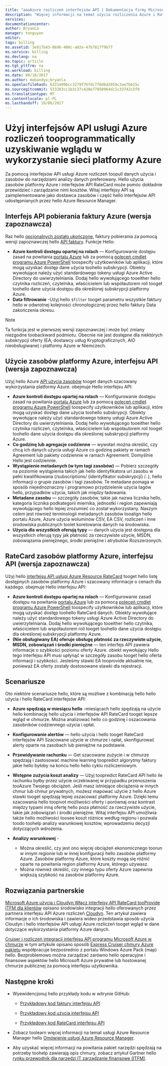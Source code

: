 ```yaml
---
title: "aaaAzure rozliczeń interfejsów API | Dokumentacja firmy Microsoft"
description: "Więcej informacji na temat użycia rozliczenia Azure i RateCard interfejsów API, które są używane tooprovide wgląd w informacje zużycia zasobów platformy Azure i trendów."
services: 
documentationcenter: 
author: BryanLa
manager: tonguyen
editor: 
tags: billing
ms.assetid: 3e817b43-0696-400c-a02e-47b7817f9b77
ms.service: billing
ms.devlang: na
ms.topic: article
ms.tgt_pltfrm: na
ms.workload: billing
ms.date: 04/18/2017
ms.author: mobandyo;bryanla
ms.openlocfilehash: b3214996cc3279f76fdc7f0dbd2059c3ae7bb15c
ms.sourcegitcommit: 523283cc1b3c37c428e77850964dc1c33742c5f0
ms.translationtype: MT
ms.contentlocale: pl-PL
ms.lasthandoff: 10/06/2017
---
```

# <a name="use-azure-billing-apis-tooprogrammatically-get-insight-into-your-azure-usage"></a>Użyj interfejsów API usługi Azure rozliczeń tooprogrammatically uzyskiwanie wglądu w wykorzystanie sieci platformy Azure
Za pomocą interfejsów API usługi Azure rozliczeń toopull danych użycia i zasobów do narzędziami analizy danych preferowany. Hello użycia zasobów platformy Azure i interfejsów API RateCard może pomóc dokładnie przewidzieć i zarządzanie nimi kosztów. Witaj interfejsy API są zaimplementowane jako dostawca zasobów i część hello interfejsów API udostępnianych przez hello Azure Resource Manager.  

## <a name="azure-invoice-download-api-preview"></a>Interfejs API pobierania faktury Azure (wersja zapoznawcza)
Raz hello [opcjonalnych zostało ukończone](billing-manage-access.md#opt-in), faktury pobierania za pomocą wersji zapoznawczej hello [API faktury](/rest/api/billing). Funkcje Hello:

* **Azure kontroli dostępu opartej na rolach** — Konfigurowanie dostępu zasad na powitania [portalu Azure](https://portal.azure.com) lub za pomocą [poleceń cmdlet programu Azure PowerShell](/powershell/azure/overview) toospecify użytkowników lub aplikacji, które mogą uzyskać dostęp dane użycia toohello subskrypcji. Obiekty wywołujące należy użyć standardowego tokeny usługi Azure Active Directory do uwierzytelniania. Dodaj hello wywołującego tooeither hello czytnika rozliczeń, czytelnika, właścicielem lub współautorem roli tooget toohello dane użycia dostępu dla określonej subskrypcji platformy Azure.
* **Data filtrowanie** -Użyj hello `$filter` tooget parametru wszystkie faktury hello w odwrotnej kolejności chronologicznej przez hello faktury Data zakończenia okresu. 

> [!NOTE]
> Ta funkcja jest w pierwszej wersji zapoznawczej i może być zmiany niezgodne toobackward podmiotu. Obecnie nie jest dostępne dla niektórych subskrypcji oferty (EA, dostawcy usług Kryptograficznych, AIO nieobsługiwane) i platformy Azure w Niemczech.

## <a name="azure-resource-usage-api-preview"></a>Użycie zasobów platformy Azure, interfejsu API (wersja zapoznawcza)
Użyj hello Azure [API użycia zasobów](https://msdn.microsoft.com/library/azure/mt219003) tooget danych szacowany wykorzystania platformy Azure. obejmuje Hello interfejsu API:

* **Azure kontroli dostępu opartej na rolach** — Konfigurowanie dostępu zasad na powitania [portalu Azure](https://portal.azure.com) lub za pomocą [poleceń cmdlet programu Azure PowerShell](/powershell/azure/overview) toospecify użytkowników lub aplikacji, które mogą uzyskać dostęp dane użycia toohello subskrypcji. Obiekty wywołujące należy użyć standardowego tokeny usługi Azure Active Directory do uwierzytelniania. Dodaj hello wywołującego tooeither hello czytnika rozliczeń, czytelnika, właścicielem lub współautorem roli tooget toohello dane użycia dostępu dla określonej subskrypcji platformy Azure.
* **Co godzinę lub agregacje codzienne** — wywołań można określić, czy chcą ich danych użycia usługi Azure co godzinę pakiety w ramach Agreement lub pakiety codziennie w ramach Agreement. Domyślnie Hello jest codziennie.
* **Wystąpienie metadanych (w tym tagi zasobów)** — Pobierz szczegóły na poziomie wystąpienia takich jak hello identyfikatora uri zasobu w pełni kwalifikowana (/subscriptions/ {identyfikator subskrypcji} /..), hello informacji o grupie zasobów i tagi zasobów. Te metadane pomaga w sposób niejednoznaczny i programowo przydzielenie użycia tagów hello, przypadków użycia, takich jak między ładowania.
* **Metadane zasobu** — szczegóły zasobów, takie jak nazwa licznika hello, kategoria licznika podkategorii miernika, jednostki i region zapewniają wywołującego hello lepiej zrozumieć co został wykorzystany. Naszym celem jest również terminologii metadanych zasobów tooalign hello portalu Azure, Azure użycia woluminów CSV, EA CSV, rozliczeń i inne środowiska publicznych toolet korelowania danych na środowiska.
* **Użycia dla wszystkich oferują typy** — danych użycia jest dostępna dla wszystkich oferują typy jak płatność za rzeczywiste użycie, MSDN, zobowiązania pieniężnego, środki pieniężne i atrybutów Rozszerzonych.

## <a name="azure-resource-ratecard-api-preview"></a>RateCard zasobów platformy Azure, interfejsu API (wersja zapoznawcza)
Użyj hello [interfejsu API usługi Azure Resource RateCard](https://msdn.microsoft.com/library/azure/mt219005) tooget hello listę dostępnych zasobów platformy Azure i szacowany informacje o cenach dla każdego. obejmuje Hello interfejsu API:

* **Azure kontroli dostępu opartej na rolach** — Konfigurowanie zasad dostępu na powitania [portalu Azure](https://portal.azure.com) lub za pomocą [poleceń cmdlet programu Azure PowerShell](/powershell/azure/overview) toospecify użytkowników lub aplikacji, które mogą uzyskać dostęp toohello RateCard danych. Obiekty wywołujące należy użyć standardowego tokeny usługi Azure Active Directory do uwierzytelniania. Dodaj hello wywołującego tooeither hello czytnika, właścicielem lub współautorem roli tooget toohello dane użycia dostępu dla określonej subskrypcji platformy Azure.
* **(Nie obsługiwany EA) oferuje obsługę płatność za rzeczywiste użycie, MSDN, zobowiązań i środki pieniężne** — ten interfejs API zawiera informacje o szybkości poziomu oferty Azure.  obiekt wywołujący Hello tego interfejsu API musi upłynąć w szczegóły zasobu tooget hello oferta informacji i szybkości. Jesteśmy stawki EA tooprovide aktualnie nie, ponieważ EA oferty zostały dostosowane stawki dla rejestracji. 

## <a name="scenarios"></a>Scenariusze
Oto niektóre scenariusze hello, które są możliwe z kombinacją hello hello użycia i hello RateCard interfejsów API:

* **Azure spędzają w miesiącu hello** -miesiącach hello spędzają na użycie hello kombinację hello użycia i interfejsów API RateCard tooget lepsze wgląd w chmurze. Można analizować hello co godzinę i oszacowania zasobników codziennego użycia i opłat.
* **Konfigurowanie alertów** — hello użycia i hello tooget RateCard interfejsów API Szacowane użycie w chmurze i opłat, skonfigurować alerty oparte na zasobach lub pieniężne na podstawie.
* **Przewidywanie rachunku** — Get szacowane zużycie i w chmurze spędzają i zastosować machine learning toopredict algorytmy faktury jakie hello byłoby na końcu hello hello cyklu rozliczeniowym.
* **Wstępne zużycia koszt analizy** — Użyj toopredict RateCard API hello ile rachunku byłby przez użycie oczekiwanej w przypadku przenoszenia tooAzure Twojego obciążeń. Jeśli masz istniejące obciążenia w innych chmur lub chmur prywatnych, możesz mapować użycie z hello Azure stawki tooget spędzają lepiej oszacować platformy Azure. Dzięki temu szacowania hello toopivot możliwości oferty i porównaj oraz kontrast między typami inną ofertę hello poza płatność za rzeczywiste użycie, takie jak zobowiązań i środki pieniężne. Witaj interfejsu API umożliwia także hello możliwości toosee koszt różnice według regionu i pozwala toodo toohelp analizy warunkowej kosztów, wprowadzeniu decyzji dotyczących wdrożenia.
* **Analizy warunkowej** -
  
  * Można określić, czy jest ono więcej obciążeń ekonomicznego toorun w innym regionie lub w innej konfiguracji hello zasobów platformy Azure. Zasobów platformy Azure, które koszty mogą się różnić oparte na powitania region platformy Azure, którego używasz.
  * Można również określić, czy innego typu oferty Azure zapewnia większą szybkość na zasobów platformy Azure.
  
## <a name="partner-solutions"></a>Rozwiązania partnerskie
[Microsoft Azure użycia i Cloudyn Włącz interfejsy API RateCard tooProvide ITFM dla klientów](billing-usage-rate-card-partner-solution-cloudyn.md) opisano środowisko integracji hello oferowanych przez partnera interfejsu API Azure rozliczeń [Cloudyn](https://www.cloudyn.com/microsoft-azure/). Ten artykuł zawiera informacje o ich środowiska i zawiera wideo przedstawia sposób użycia Cloudyn i hello interfejsów API usługi Azure rozliczeń tooget wgląd w dane dotyczące wykorzystania platformy Azure danych.

[Cruiser i rozliczeń integracji interfejsu API programu Microsoft Azure w chmurze](billing-usage-rate-card-partner-solution-cloudcruiser.md) w tym artykule opisano sposób [Express Cruiser chmury Azure pakietu](http://www.cloudcruiser.com/partners/microsoft/) współpracuje bezpośrednio z portalu Windows Azure Pack (map) hello. Bezproblemowo można zarządzać zarówno hello operacyjne i finansowe aspektów hello Microsoft Azure prywatne lub hostowanej chmurze publicznej za pomocą interfejsu użytkownika.   

## <a name="next-steps"></a>Następne kroki
* Wyewidencjonuj hello przykłady kodu w witrynie GitHub:
  * [Przykładowy kod faktury interfejsu API](https://go.microsoft.com/fwlink/?linkid=845124)

  * [Przykładowy kod użycia interfejsu API](https://github.com/Azure-Samples/billing-dotnet-usage-api)

  * [Przykładowy kod RateCard interfejsu API](https://github.com/Azure-Samples/billing-dotnet-ratecard-api)

* Zobacz toolearn więcej informacji na temat usługi Azure Resource Manager hello [Omówienie usługi Azure Resource Manager](../azure-resource-manager/resource-group-overview.md). 

* Aby uzyskać więcej informacji na powitania pakiet narzędzi spędzają na potrzeby toohelp zawierają opis chmury, zobacz artykuł Gartner hello [rynku przewodnik dla narzędzi IT zarządzanie finansowe (ITFM)](http://www.gartner.com/technology/reprints.do?id=1-212F7AL&ct=140909&st=sb).


